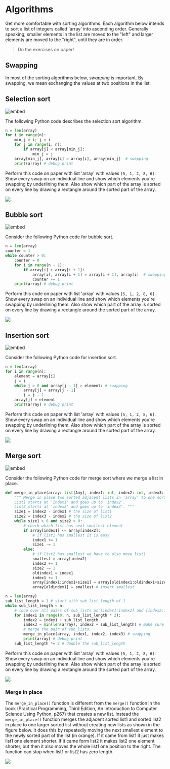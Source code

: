 # Algorithms

Get more comfortable with sorting algorithms. Each algorithm below intends to sort a list of integers called 'array' into ascending order. Generally speaking, smaller elements in the list are moved to the "left" and larger elements are moved to the "right", until they are in order.

> Do the exercises on paper!

## Swapping

In most of the sorting algorithms below, *swapping* is important. By swapping, we mean exchanging the values at two positions in the list.

## Selection sort

![embed](https://www.youtube.com/embed/NEbb4XqKDNU)

The following Python code describes the selection sort algorithm.

~~~ python
n = len(array)
for i in range(n):
    min_j = i; j = i
    for j in range(i, n):
        if array[j] < array[min_j]:
            min_j = j
    array[min_j], array[i] = array[i], array[min_j]  # swapping
    print(array) # debug print
~~~

Perform this code on paper with list 'array' with values `[5, 1, 2, 8, 6]`. Show every swap on an individual line and show which elements you're swapping by underlining them. Also show which part of the array is sorted on every line by drawing a rectangle around the sorted part of the array.  

![](sort.PNG)

## Bubble sort

![embed](https://www.youtube.com/embed/LZaU8GHNsQI)

Consider the following Python code for bubble sort.

~~~ python
n = len(array)
counter = 1
while counter > 0:
    counter = 0
    for i in range(n - 1):
        if array[i] > array[i + 1]:
            array[i], array[i + 1] = array[i + 1], array[i]  # swapping
            counter += 1
    print(array) # debug print
~~~

Perform this code on paper with list 'array' with values `[5, 1, 2, 8, 6]`. Show every swap on an individual line and show which elements you're swapping by underlining them. Also show which part of the array is sorted on every line by drawing a rectangle around the sorted part of the array.  

![](sort.PNG)

## Insertion sort

![embed](https://www.youtube.com/embed/ntB1D3Bbz5I)

Consider the following Python code for insertion sort.

~~~ python
n = len(array)
for i in range(n):
    element = array[i]
    j = i
    while j > 0 and array[j - 1] > element: # swapping
        array[j] = array[j - 1]
        j = j - 1
    array[j] = element
    print(array) # debug print
~~~

Perform this code on paper with list 'array' with values `[5, 1, 2, 8, 6]`. Show every swap on an individual line and show which elements you're swapping by underlining them. Also show which part of the array is sorted on every line by drawing a rectangle around the sorted part of the array.  

![](sort.PNG)

## Merge sort

![embed](https://www.youtube.com/embed/yF3hMKmCk1A)

Consider the following Python code for merge sort where we merge a list in place.

~~~ python
def merge_in_place(array: list[Any], index1: int, index2: int, index3: int) -> None:
    """ Merge in place two sorted adjacent lists in 'array' to one sorted list. 
    List1 starts at 'index1' and goes up to 'index2'. 
    List2 starts at 'index2' and goes up to 'index3'. """
    size1 = index2 - index1 # the size of list1
    size2 = index3 - index2 # the size of list2
    while size1 > 0 and size2 > 0:
        # check which list has next smallest element
        if array[index1] <= array[index2]:
            # if list1 has smallest it is easy
            index1 += 1
            size1 -= 1
        else:
            # if list2 has smallest we have to also move list1
            smallest = array[index2]
            index2 += 1
            size2 -= 1
            oldindex1 = index1
            index1 += 1
            array[index1:index1+size1] = array[oldindex1:oldindex1+size1] # moves list1
            array[oldindex1] = smallest # insert smallest

n = len(array)
sub_list_length = 1 # start with sub_list_length of 1
while sub_list_length < n:
    # loop over all pairs of sub_lists as [index1:index2] and [index2:index3] 
    for index1 in range(0, n, sub_list_length * 2):
        index2 = index1 + sub_list_length
        index3 = min(len(array), index2 + sub_list_length) # make sure index3 is valid
        # merge the pair of sub_lists
        merge_in_place(array, index1, index2, index3) # swapping
        print(array) # debug print
    sub_list_length *= 2 # double the sub_list_length
~~~

Perform this code on paper with list 'array' with values `[5, 1, 2, 8, 6]`. Show every swap on an individual line and show which elements you're swapping by underlining them. Also show which part of the array is sorted on every line by drawing a rectangle around the sorted part of the array.  

![](sort.PNG)

### Merge in place

The ```merge_in_place()``` function is different from the
```merge()``` function in the book (Practical Programming, Third
Edition, An Introduction to Computer Science Using Python, p267) that
creates a new list. Instead the ```merge_in_place()``` function merges
the adjacent sorted list1 and sorted list2 in place to one larger
sorted list without creating new lists as shown in the figure
below. It does this by repeatedly moving the next smallest element to
the newly sorted part of the list (in orange). If it came from list1
it just makes list1 one element shorter. If it came form list2 it
makes list2 one element shorter, but then it also moves the whole
list1 one position to the right. The function can stop when list1 or
list2 has zero length.

![](merge_in_place.png)
